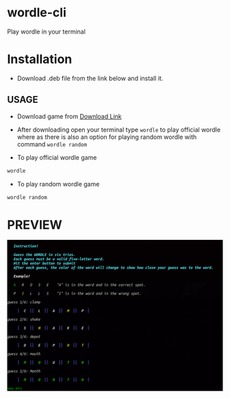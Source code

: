 # wordle-cli
Play wordle in your terminal
# Installation
* Download .deb file from the link below and install it.
## USAGE
* Download game from [Download Link](https://github.com/ashish336b/wordle-cli/releases/download/v0.0.4/wordle_v0.0.4-1_amd64.deb)
* After downloading open your terminal type ```wordle``` to play official wordle where as there is also an option for playing random wordle with command ```wordle random```

* To play official wordle game
```bash 
wordle 
```
* To play random wordle game
```bash
wordle random
```
# PREVIEW
![Image](preview/preview.png)
